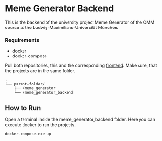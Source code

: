 # Meme Generator Backend 

This is the backend of the university project Meme Generator of the OMM course at the Ludwig-Maximilians-Universität München.

### Requirements
- docker
- docker-compose

Pull both repositories, this and the corresponding [frontend](https://github.com/zarahz/meme_generator/). Make sure, that the projects are in the same folder.
```
.
└── parent-folder/
    ├── /meme_generator
    └── /meme_generator_backend 
```

## How to Run

Open a terminal inside the meme_generator_backend folder. Here you can execute docker to run the projects.
```
docker-compose.exe up
```

